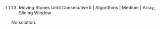 1113. Moving Stones Until Consecutive II | Algorithms | Medium | Array, Sliding Window

No solution.
